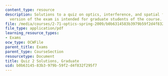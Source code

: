 ```yaml
---
content_type: resource
description: Solutions to a quiz on optics, interference, and spatial filtering.  This
  version of the exam is intended for graduate students of the course.
file: /media/courses/2-71-optics-spring-2009/b0b6314583b3979b59f2d4f832f295f7_MIT2_71S09_gquiz2_sol.pdf
file_type: application/pdf
learning_resource_types:
- Exams
ocw_type: OCWFile
parent_title: Exams
parent_type: CourseSection
resourcetype: Document
title: Quiz 2 Solutions, Graduate
uid: b0b63145-83b3-979b-59f2-d4f832f295f7
---
```

